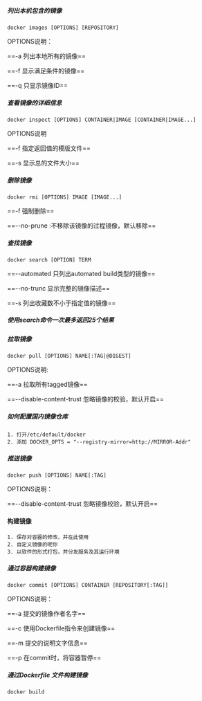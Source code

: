 ##### 列出本机包含的镜像

```shell
docker images [OPTIONS] [REPOSITORY]
```

OPTIONS说明：

==-a 列出本地所有的镜像==

==-f 显示满足条件的镜像==

==-q 只显示镜像ID==



##### 查看镜像的详细信息

```shell
docker inspect [OPTIONS] CONTAINER|IMAGE [CONTAINER|IMAGE...]
```

OPTIONS说明

==-f 指定返回值的模版文件==

==-s 显示总的文件大小==



##### 删除镜像

```shell
docker rmi [OPTIONS] IMAGE [IMAGE...]
```

==-f 强制删除==

==--no-prune :不移除该镜像的过程镜像，默认移除==



##### 查找镜像

```shell
docker search [OPTION] TERM
```

==--automated 只列出automated build类型的镜像==

==--no-trunc 显示完整的镜像描述==

==-s 列出收藏数不小于指定值的镜像==

##### 使用search命令一次最多返回25个结果





##### 拉取镜像

```shell
docker pull [OPTIONS] NAME[:TAG|@DIGEST]
```

OPTIONS说明:

==-a 拉取所有tagged镜像==

==--disable-content-trust 忽略镜像的校验，默认开启==



##### 如何配置国内镜像仓库

```shell
1. 打开/etc/default/docker
2. 添加 DOCKER_OPTS = "--registry-mirror=http://MIRROR-Addr"
```



##### 推送镜像

```shell
docker push [OPTIONS] NAME[:TAG]
```

OPTIONS说明：

==--disable-content-trust 忽略镜像校验，默认开启==



#### 构建镜像

```shell
1. 保存对容器的修改，并在此使用
2. 自定义镜像的呢你
3. 以软件的形式打包，并分发服务及其运行环境
```



##### 通过容器构建镜像

```shell
docker commit [OPTIONS] CONTAINER [REPOSITORY[:TAG]]
```

OPTIONS说明：

==-a 提交的镜像作者名字==

==-c 使用Dockerfile指令来创建镜像==

==-m 提交的说明文字信息==

==-p 在commit时，将容器暂停==



##### 通过Dockerfile 文件构建镜像

```shell
docker build
```











